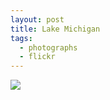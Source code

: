 ```yaml
---
layout: post
title: Lake Michigan
tags:
  - photographs
  - flickr
---
```


<a href="https://www.flickr.com/photos/inkdroid/53832609992/">
  <img src="https://live.staticflickr.com/65535/53832609992_fb0b2f1d29_c.jpg">
</a>
